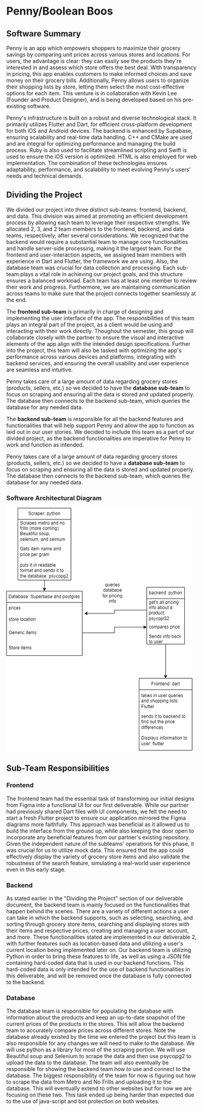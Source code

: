 # Penny/Boolean Boos

## Software Summary
<!-- 1. Summary of your software (you can reuse the same submission in D1 if it hasn’t changed). -->

<!-- a. One paragraph for the problem & partner (if applicable) -->
Penny is an app which empowers shoppers to maximize their grocery savings by comparing unit prices across various stores and locations. For users, the advantage is clear: they can easily see the products they're interested in and assess which store offers the best deal. With transparency in pricing, this app enables customers to make informed choices and save money on their grocery bills. Additionally, Penny allows users to organize their shopping lists by store, letting them select the most cost-effective options for each item.  This venture is in collaboration with Kevin Lee (Founder and Product Designer), and is being developed based on his pre-existing software.

<!-- b. One paragraph introducing any existing software/infrastructure (if applicable) -->
Penny's infrastructure is built on a robust and diverse technological stack. It primarily utilizes Flutter and Dart, for efficient cross-platform development for both iOS and Android devices. The backend is enhanced by Supabase, ensuring scalability and real-time data handling. C++ and CMake are used and are integral for optimizing performance and managing the build process. Ruby is also used to facilitate streamlined scripting and Swift is used to ensure the iOS version is optimized. HTML is also employed for web implementation. The combination of these technologies ensures adaptability, performance, and scalability to meet evolving Penny's users' needs and technical demands.

## Dividing the Project
<!-- 1-4 paragraph(s) on how you decided to divide the project and why. Ideally, this will be accompanied by a software architecture diagram and how each component connects to the others. -->

We divided our project into three distinct sub-teams: frontend, backend, and data. This division was aimed at promoting an efficient development process by allowing each team to leverage their respective strengths. We allocated 2, 3, and 2 team members to the frontend, backend, and data teams, respectively, after several considerations. We recognized that the backend would require a substantial team to manage core functionalities and handle server-side processing, making it the largest team. For the frontend and user-interaction aspects, we assigned team members with experience in Dart and Flutter, the framework we are using. Also, the database team was crucial for data collection and processing. Each sub-team plays a vital role in achieving our project goals, and this structure ensures a balanced workload. Each team has at least one member to review their work and progress. Furthermore, we are maintaining communication across teams to make sure that the project connects together seamlessly at the end.

The **frontend sub-team** is primarily in charge of designing and implementing the user interface of the app. The responsbilities of this team plays an integral part of the project, as a client would be using and interacting with their work directly. Thoughout the semester, this group will collaborate closely with the partner to ensure the visual and interactive elements of the app align with the intended design specifications. Further into the project, this team will also be tasked with optimizing the app's performance across various devices and platforms, integrating with backend services, and ensuring the overall usability and user experience are seamless and intuitive.

Penny takes care of a large amount of data regarding grocery stores (products, sellers, etc.) so we decided to have the **database sub-team** to focus on scraping and ensuring all the data is stored and updated properly. The database then connects to the backend sub-team, which queries the database for any needed data.

The **backend sub-team** is responsible for all the backend features and functionalities that will help support Penny and allow the app to function as laid out in our user stories. We decided to include this team as a part of our divided project, as the backend functionalities are imperative for Penny to work and function as intended. 

Penny takes care of a large amount of data regarding grocery stores (products, sellers, etc.) so we decided to have a **database sub-team** to focus on scraping and ensuring all the data is stored and updated properly. The database then connects to the backend sub-team, which queries the database for any needed data.

### Software Architectural Diagram
![diagram.png](diagram.png)

## Sub-Team Responsibilities
<!-- One paragraph for part(s) each sub-team is responsible for -->

### Frontend
The frontend team had the essential task of transforming our initial designs from Figma into a functional UI for our first deliverable. While our partner had previously shared Dart files with UI components, we felt the need to start a fresh Flutter project to ensure our application mirrored the Figma diagrams more faithfully. This approach was beneficial as it allowed us to build the interface from the ground up, while also keeping the door open to incorporate any beneficial features from our partner's existing repository. Given the independent nature of the subteams' operations for this phase, it was crucial for us to utilize mock data. This ensured that the app could effectively display the variety of grocery store items and also validate the robustness of the search feature, simulating a real-world user experience even in this early stage.

### Backend
As stated earlier in the "Dividing the Project" section of our deliverable document, the backend team is mainly focused on the functionalities that happen behind the scenes. There are a variety of different actions a user can take in which the backend supports, such as selecting, searching, and sorting through grocery store items, searching and displaying stores with their items and respective prices, creating and managing a user account, and more. These functionalities stated are implemented in our deliverable 2, with further features such as location-based data and utilizing a user's current location being implemented later on. Our backend team is utilizing Python in order to bring these features to life, as well as using a JSON file containing hard-coded data that is used in our backend functions. This hard-coded data is only intended for the use of backend functionalities in this deliverable, and will be removed once the database is fully connected to the backend.

### Database
The database team is responsible for populating the database with information about the products and keep an up-to-date snapshot of the current prices of the products in the stores. This will allow the backend team to accurately  compare prices across different stores. Note the database already existed by the time we entered the project but this team is also responsible for any changes we will need to make to the database. We will use python as a library for most of the scraping portion. We will use Beautiful soup and Selenium to scrape the data and then use psycopg2 to upload the data to the database. The team will also eventually be responsible for showing the backend team how to use and connect to the database. The biggest responsibility of the team for now is figuring out how to scrape the data from Metro and No Frills and uploading it to the database. This will eventually extend to other websites but for now we are focusing on these two. This task ended up being harder than expected due to the use of java-script and bot protection on both websites.
